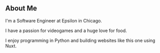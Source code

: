 ## About Me

I'm a Software Engineer at Epsilon in Chicago.

I have a passion for videogames and a huge love for food.

I enjoy programming in Python and building websites like this one using Nuxt.
